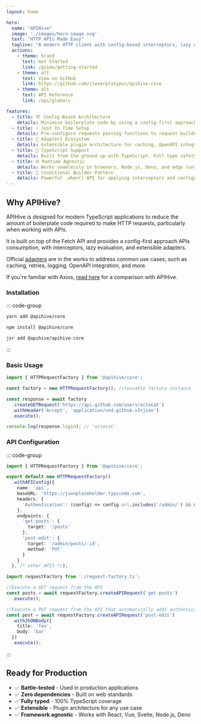 ```yaml
---
layout: home

hero:
  name: "APIHive"
  image: './images/hero-image.svg'
  text: "HTTP APIs Made Easy"
  tagline: "A modern HTTP client with config-based interceptors, lazy evaluation, and extensible adapter ecosystem."
  actions:
    - theme: brand
      text: Get Started
      link: /guide/getting-started
    - theme: alt
      text: View on GitHub
      link: https://github.com/cleverplatypus/apihive-core
    - theme: alt
      text: API Reference
      link: /api/globals

features:
  - title: 🏗️ Config-Based Architecture
    details: Minimize boilerplate code by using a config-first approach consume HTTP APIs.
  - title: ⚡ Just In Time Setup
    details: Pre-configure requests passing functions to request builders (e.g. headers, body, queryParams, etc.)
  - title: 🔌 Adapters Ecosystem
    details: Extensible plugin architecture for caching, OpenAPI integration, logging, and more. Build once, use everywhere.
  - title: 🎯 TypeScript Support
    details: Built from the ground up with TypeScript. Full type safety, excellent IntelliSense, and zero runtime surprises. Still works with plain JavaScript.
  - title: 🌐 Runtime Agnostic
    details: Works seamlessly in browsers, Node.js, Deno, and edge runtimes. One API, everywhere.
  - title: 🔄 Conditional Builder Pattern
    details: Powerful .when() API for applying interceptors and configuration conditionally based on request properties.
---
```


## Why APIHive?

APIHive is designed for modern TypeScript applications to reduce the amount of boilerplate code required to make HTTP requests, particularly when working with APIs.

It is built on top of the Fetch API and provides a config-first approach APIs consumption, with interceptors, lazy evaluation, and extensible adapters.

Official [adapters](adapters) are in the works to address common use cases, such as caching, retries, logging, OpenAPI integration, and more.

If you're familiar with Axios, [read here](why-not-axios.md) for a comparison with APIHive.

### Installation

::: code-group
```bash [yarn]
yarn add @apihive/core
```
```bash [npm]
npm install @apihive/core
```
```bash [jsr]
jsr add @apihive/apihive-core
```
:::

### Basic Usage

```typescript
import { HTTPRequestFactory } from '@apihive/core';

const factory = new HTTPRequestFactory(); //reusable factory instance

const response = await factory
  .createGETRequest('https://api.github.com/users/octocat')
  .withHeader('Accept', 'application/vnd.github.v3+json')
  .execute();

console.log(response.login); // 'octocat'
```


### API Configuration

::: code-group
```typescript [request-factory.ts]
import { HTTPRequestFactory } from '@apihive/core';

export default new HTTPRequestFactory()
  .withAPIConfig({
    name: 'api',
    baseURL: 'https://jsonplaceholder.typicode.com',
    headers: {
      'Authentication': (config) => config.url.includes('/admin/') && mySessionObject.isAuthenticated() ? `Bearer ${mySessionObject.getAccessToken()}` : undefined
    },
    endpoints: {
      'get-posts': {
        target: '/posts'
      },
      'post-edit': {
        target: '/admin/posts/:id',
        method: 'PUT'
      }
    }
  }, /* other APIS */);
```

```typescript [consumers.ts]
import requestFactory from './request-factory.ts';

//Execute a GET request from the API
const posts = await requestFactory.createAPIRequest('get-posts')
  .execute();

//Execute a PUT request from the API that automatically adds authentication headers
const post = await requestFactory.createAPIRequest('post-edit')
  .withJSONBody({
    title: 'foo',
    body: 'bar'
  })
  .execute();
```
:::



## Ready for Production

- ✅ **Battle-tested** - Used in production applications
- ✅ **Zero dependencies** - Built on web standards
- ✅ **Fully typed** - 100% TypeScript coverage
- ✅ **Extensible** - Plugin architecture for any use case
- ✅ **Framework agnostic** - Works with React, Vue, Svelte, Node.js, Deno

